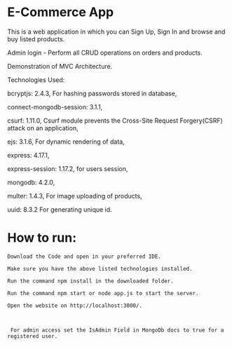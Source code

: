 # E-Commerce App
This is a web application in which you can Sign Up, Sign In and browse and buy listed products. 

Admin login - Perform all CRUD operations on orders and products. 

  

Demonstration of MVC Architecture. 

  

Technologies Used: 

bcryptjs: 2.4.3, For hashing passwords stored in database,  

connect-mongodb-session: 3.1.1, 

csurf: 1.11.0, Csurf module prevents the Cross-Site Request Forgery(CSRF) attack on an application, 

ejs: 3.1.6, For dynamic rendering of data,  

express: 4.17.1,  

express-session: 1.17.2, for users session, 

mongodb: 4.2.0,  

multer: 1.4.3, For image uploading of products, 

uuid: 8.3.2 For generating unique id. 

  

# How to run: 

  

    Download the Code and open in your preferred IDE. 

    Make sure you have the above listed technologies installed. 

    Run the command npm install in the downloaded folder. 

    Run the command npm start or node app.js to start the server. 

    Open the website on http://localhost:3000/. 

      

     For admin access set the IsAdmin Field in MongoDb docs to true for a registered user. 

 
